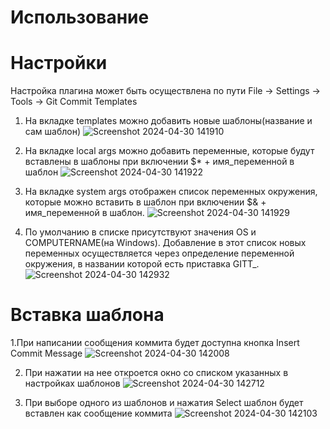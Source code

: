 # Использование

# Настройки

Настройка плагина может быть осуществлена по пути File -> Settings -> Tools -> Git Commit Templates
1. На вкладке templates можно добавить новые шаблоны(название и сам шаблон)
  ![Screenshot 2024-04-30 141910](https://github.com/azatyamanaev/git-commit-template/assets/49018424/47c1b549-b3c4-45f9-a415-73771c41f732)

2. На вкладке local args можно добавить переменные, которые будут вставлены в шаблоны при включении $* + имя_переменной в шаблон
  ![Screenshot 2024-04-30 141922](https://github.com/azatyamanaev/git-commit-template/assets/49018424/3f3f35b5-aa05-4f24-90fb-8da53878aa48)

3. На вкладке system args отображен список переменных окружения, которые можно вставить в шаблон при включении $& + имя_переменной в шаблон. 
  ![Screenshot 2024-04-30 141929](https://github.com/azatyamanaev/git-commit-template/assets/49018424/31fdac02-ea78-4259-8778-8b07fb2a966a)

4. По умолчанию в списке присутствуют значения OS и COMPUTERNAME(на Windows). Добавление в этот список новых переменных осуществляется через определение переменной окружения, в названии которой есть приставка GITT_.
  ![Screenshot 2024-04-30 142932](https://github.com/azatyamanaev/git-commit-template/assets/49018424/ba39ae98-e2a4-443f-9adb-be4f43029632)


# Вставка шаблона

1.При написании сообщения коммита будет доступна кнопка Insert Commit Message
  ![Screenshot 2024-04-30 142008](https://github.com/azatyamanaev/git-commit-template/assets/49018424/7d9caf54-18bf-425a-9954-f25815a948f4)

2. При нажатии на нее откроется окно со списком указанных в настройках шаблонов
  ![Screenshot 2024-04-30 142712](https://github.com/azatyamanaev/git-commit-template/assets/49018424/591718e5-582f-4617-94c5-42ecfb3e96af)

4. При выборе одного из шаблонов и нажатия Select шаблон будет вставлен как сообщение коммита
  ![Screenshot 2024-04-30 142103](https://github.com/azatyamanaev/git-commit-template/assets/49018424/e3effcd9-d3f1-4858-81e5-46151e6ad920)


